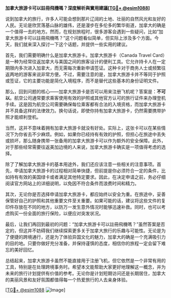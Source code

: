 **加拿大旅游卡可以註冊飛機嗎？深度解析與實用建議[[TG💪+ @esim1088](https://t.me/s/esim1088)]**

说到加拿大的旅行，许多人可能会想到那片辽阔的土地、壮丽的自然风光和友好的人民。无论是欣赏落基山脉的雄伟，还是漫步在多伦多的繁华街道，加拿大的确是一个值得一去的地方。然而，在规划旅程时，很多游客会遇到一些疑问，比如“加拿大旅游卡可以註冊飛機嗎？”这个问题看似简单，但实际上涉及多个方面。今天，我们就来深入探讨一下这个话题，并提供一些实用的建议。

首先，我们需要明确什么是加拿大旅游卡。加拿大旅游卡（Canada Travel Card）是一种为经常往返加拿大与美国之间的旅客设计的便利工具。它允许持卡人在一定期限内多次进入加拿大，而无需每次重新申请签证。这种卡对于商务人士或频繁往返两地的游客来说非常方便。不过，需要注意的是，加拿大旅游卡并不等同于护照或签证，它的主要功能是简化入境程序，而不是替代这些基本的身份证明文件。

那么，回到问题的核心——加拿大旅游卡是否可以用来注册飞机呢？答案是：**不可以**。航空公司通常要求乘客使用有效的护照或其他官方认可的旅行证件来办理登机手续。这是因为航空公司需要确保每位乘客都有合法的入境资格，而加拿大旅游卡并不具备这样的法律效力。换句话说，即使你持有加拿大旅游卡，仍然需要携带护照才能顺利登机。

当然，这并不意味着拥有加拿大旅游卡就没有好处。实际上，这张卡可以在某些情况下为你省去不少麻烦。例如，如果你已经持有有效的护照，但担心在旅途中丢失或损坏，那么随身携带一张备用的加拿大旅游卡可以作为额外的安全保障。此外，对于那些经常需要往返美加边境的人来说，加拿大旅游卡确实是一项值得考虑的选择。

除了了解加拿大旅游卡的基本用途外，我们还应该注意一些相关的注意事项。首先，申请加拿大旅游卡的过程相对简单快捷，但前提是你必须符合一定的条件，比如持有有效的美国绿卡或者满足其他特定要求。因此，在决定申请之前，务必仔细阅读官方网站上的详细说明，以免因不符合条件而浪费时间和精力。

其次，无论你是否选择申请加拿大旅游卡，都应始终以安全为重。在旅途中，妥善保管好自己的护照和其他重要文件至关重要。如果可能的话，建议将这些文件的复印件存放在不同的地方，以防万一发生意外情况时能够迅速补救。同时，也可以考虑购买一份全面的旅行保险，以便应对突发状况。

最后，让我们再回到最初的问题：“加拿大旅游卡可以註冊飛機嗎？”虽然答案是否定的，但这并不妨碍我们继续探索更多关于加拿大旅行的乐趣与可能性。无论是为了便捷的跨境通行，还是为了体验异国文化的魅力，加拿大的确是一个充满吸引力的目的地。只要你做好充分准备，并保持谨慎的态度，相信你的旅程一定会留下难忘的美好回忆。

总结起来，加拿大旅游卡虽然不能直接用于注册飞机，但它依然是一个非常有用的工具，特别是在处理跨境事务时。希望本文能帮助大家更好地理解这一概念，并为未来的旅行计划提供有价值的参考。无论你是计划短期访问还是长期居住，加拿大的美丽风景和友好氛围都值得每一个热爱旅行的人去亲身体验。

[[TG💪+ @esim1088](https://t.me/s/esim1088) ![Image](https://i.postimg.cc/4NQfJmqS/Snipaste-2025-05-13-00-14-12.png)]